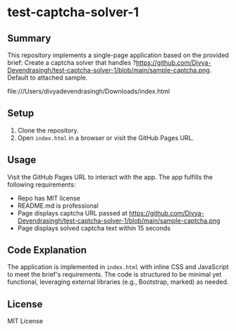 # test-captcha-solver-1

## Summary
This repository implements a single-page application based on the provided brief: Create a captcha solver that handles ?https://github.com/Divya-Devendrasingh/test-captcha-solver-1/blob/main/sample-captcha.png. Default to attached sample.

file:///Users/divyadevendrasingh/Downloads/index.html

## Setup
1. Clone the repository.
2. Open `index.html` in a browser or visit the GitHub Pages URL.

## Usage
Visit the GitHub Pages URL to interact with the app. The app fulfills the following requirements:
- Repo has MIT license
- README.md is professional
- Page displays captcha URL passed at https://github.com/Divya-Devendrasingh/test-captcha-solver-1/blob/main/sample-captcha.png
- Page displays solved captcha text within 15 seconds

## Code Explanation
The application is implemented in `index.html` with inline CSS and JavaScript to meet the brief's requirements. The code is structured to be minimal yet functional, leveraging external libraries (e.g., Bootstrap, marked) as needed.

## License
MIT License
